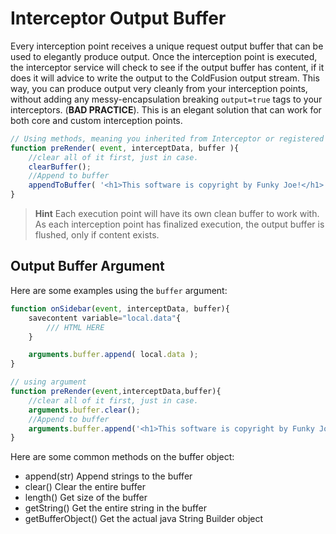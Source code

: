 # Interceptor Output Buffer

Every interception point receives a unique request output buffer that can be used to elegantly produce output.  Once the interception point is executed, the interceptor service will check to see if the output buffer has content, if it does it will advice to write the output to the ColdFusion output stream. This way, you can produce output very cleanly from your interception points, without adding any messy-encapsulation breaking `output=true` tags to your interceptors. (**BAD PRACTICE**). This is an elegant solution that can work for both core and custom interception points.

```js
// Using methods, meaning you inherited from Interceptor or registered at configuration time.
function preRender( event, interceptData, buffer ){
	//clear all of it first, just in case.
	clearBuffer();
	//Append to buffer
	appendToBuffer( '<h1>This software is copyright by Funky Joe!</h1>' );	
}
```

> **Hint** Each execution point will have its own clean buffer to work with. As each interception point has finalized execution, the output buffer is flushed, only if content exists. 

## Output Buffer Argument

Here are some examples using the `buffer` argument:

```js
function onSidebar(event, interceptData, buffer){
	savecontent variable="local.data"{
		/// HTML HERE
	}

	arguments.buffer.append( local.data );
}

// using argument
function preRender(event,interceptData,buffer){
	//clear all of it first, just in case.
	arguments.buffer.clear();
	//Append to buffer
	arguments.buffer.append('<h1>This software is copyright by Funky Joe!</h1>');	
}
```

Here are some common methods on the buffer object:

* append(str) Append strings to the buffer
* clear() Clear the entire buffer
* length() Get size of the buffer
* getString() Get the entire string in the buffer
* getBufferObject() Get the actual java String Builder object
